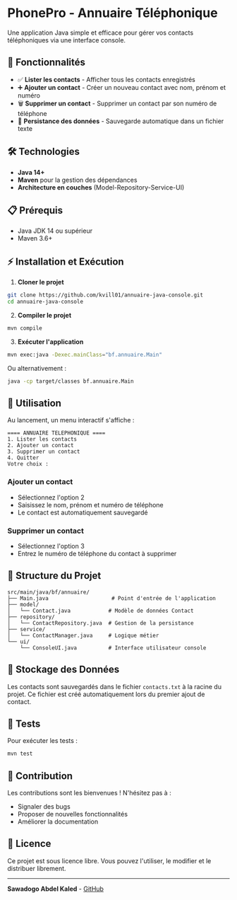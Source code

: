 # PhonePro - Annuaire Téléphonique

Une application Java simple et efficace pour gérer vos contacts téléphoniques via une interface console.

## 🚀 Fonctionnalités

- ✅ **Lister les contacts** - Afficher tous les contacts enregistrés
- ➕ **Ajouter un contact** - Créer un nouveau contact avec nom, prénom et numéro
- 🗑️ **Supprimer un contact** - Supprimer un contact par son numéro de téléphone
- 💾 **Persistance des données** - Sauvegarde automatique dans un fichier texte

## 🛠️ Technologies

- **Java 14+**
- **Maven** pour la gestion des dépendances
- **Architecture en couches** (Model-Repository-Service-UI)

## 📋 Prérequis

- Java JDK 14 ou supérieur
- Maven 3.6+

## ⚡ Installation et Exécution

1. **Cloner le projet**
```bash
git clone https://github.com/kvill01/annuaire-java-console.git
cd annuaire-java-console
```

2. **Compiler le projet**
```bash
mvn compile
```

3. **Exécuter l'application**
```bash
mvn exec:java -Dexec.mainClass="bf.annuaire.Main"
```

Ou alternativement :
```bash
java -cp target/classes bf.annuaire.Main
```

## 🎯 Utilisation

Au lancement, un menu interactif s'affiche :

```
==== ANNUAIRE TELEPHONIQUE ====
1. Lister les contacts
2. Ajouter un contact
3. Supprimer un contact
4. Quitter
Votre choix :
```

### Ajouter un contact
- Sélectionnez l'option 2
- Saisissez le nom, prénom et numéro de téléphone
- Le contact est automatiquement sauvegardé

### Supprimer un contact
- Sélectionnez l'option 3
- Entrez le numéro de téléphone du contact à supprimer

## 📁 Structure du Projet

```
src/main/java/bf/annuaire/
├── Main.java                    # Point d'entrée de l'application
├── model/
│   └── Contact.java            # Modèle de données Contact
├── repository/
│   └── ContactRepository.java  # Gestion de la persistance
├── service/
│   └── ContactManager.java     # Logique métier
└── ui/
    └── ConsoleUI.java          # Interface utilisateur console
```

## 💾 Stockage des Données

Les contacts sont sauvegardés dans le fichier `contacts.txt` à la racine du projet. Ce fichier est créé automatiquement lors du premier ajout de contact.

## 🧪 Tests

Pour exécuter les tests :
```bash
mvn test
```

## 🤝 Contribution

Les contributions sont les bienvenues ! N'hésitez pas à :
- Signaler des bugs
- Proposer de nouvelles fonctionnalités
- Améliorer la documentation

## 📄 Licence

Ce projet est sous licence libre. Vous pouvez l'utiliser, le modifier et le distribuer librement.

---
**Sawadogo Abdel Kaled** - [GitHub](https://github.com/kvill01)
